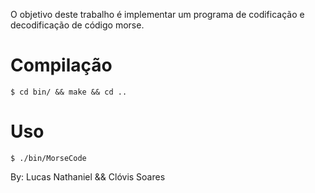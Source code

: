 O objetivo deste trabalho é implementar um programa de codificação e decodificação de código morse.


# Compilação

```
$ cd bin/ && make && cd ..
```

# Uso

```
$ ./bin/MorseCode
```
By: Lucas Nathaniel && Clóvis Soares